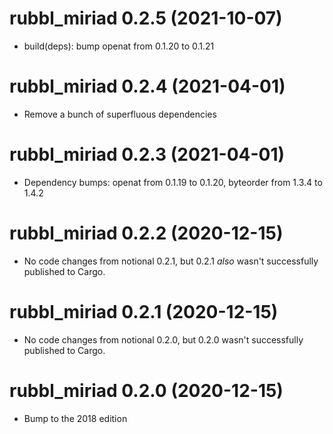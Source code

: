 # rubbl_miriad 0.2.5 (2021-10-07)

- build(deps): bump openat from 0.1.20 to 0.1.21

# rubbl_miriad 0.2.4 (2021-04-01)

- Remove a bunch of superfluous dependencies

# rubbl_miriad 0.2.3 (2021-04-01)

- Dependency bumps: openat from 0.1.19 to 0.1.20, byteorder from 1.3.4 to 1.4.2

# rubbl_miriad 0.2.2 (2020-12-15)

- No code changes from notional 0.2.1, but 0.2.1 *also* wasn't successfully
  published to Cargo.

# rubbl_miriad 0.2.1 (2020-12-15)

- No code changes from notional 0.2.0, but 0.2.0 wasn't successfully published
  to Cargo.

# rubbl_miriad 0.2.0 (2020-12-15)

- Bump to the 2018 edition
